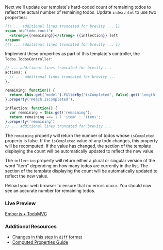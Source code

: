 Next we'll update our template's hard-coded count of remaining todos to reflect the actual number of remaining todos. Update `index.html` to use two properties:

```handlebars
{{! ... additional lines truncated for brevity ... }}
<span id="todo-count">
  <strong>{{remaining}}</strong> {{inflection}} left
</span>
{{! ... additional lines truncated for brevity ... }}
```

Implement these properties as part of this template's controller, the `Todos.TodosController`:

```javascript
// ... additional lines truncated for brevity ...
actions: {
  // ... additional lines truncated for brevity ...
},

remaining: function() {
  return this.get('model').filterBy('isCompleted', false).get('length');
}.property('@each.isCompleted'),

inflection: function() {
  var remaining = this.get('remaining');
  return remaining === 1 ? 'item' : 'items';
}.property('remaining')
// ... additional lines truncated for brevity ...
```

The `remaining` property will return the number of todos whose `isCompleted` property is false. If the `isCompleted` value of any todo changes, this property will be recomputed. If the value has changed, the section of the template displaying the count will be automatically updated to reflect the new value.

The `inflection` property will return either a plural or singular version of the word "item" depending on how many todos are currently in the list. The section of the template displaying the count will be automatically updated to reflect the new value.

 Reload your web browser to ensure that no errors occur. You should now see an accurate number for remaining todos.

### Live Preview
<a class="jsbin-embed" href="http://jsbin.com/cotoyu/1/embed?output">Ember.js • TodoMVC</a><script src="http://static.jsbin.com/js/embed.js"></script>

### Additional Resources

  * [Changes in this step in `diff` format](https://github.com/emberjs/quickstart-code-sample/commit/b418407ed9666714c82d894d6b70f785674f7a45)
  * [Computed Properties Guide](/guides/object-model/computed-properties/)
